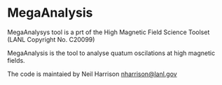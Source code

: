 # MegaAnalysis

MegaAnalysys tool is a prt of the  High Magnetic Field Science Toolset (LANL Copyright No. C20099)


 MegaAnalysis is the tool to analyse quatum oscilations at high magnetic fields.
 
 The code is maintaied by Neil Harrison <nharrison@lanl.gov>
